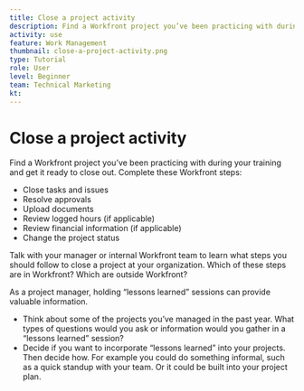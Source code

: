 ```yaml
---
title: Close a project activity
description: Find a Workfront project you’ve been practicing with during your training and get it ready to close out.
activity: use
feature: Work Management
thumbnail: close-a-project-activity.png
type: Tutorial
role: User
level: Beginner
team: Technical Marketing
kt: 
---
```

# Close a project activity

Find a Workfront project you’ve been practicing with during your training and get it ready to close out. Complete these Workfront steps:

* Close tasks and issues
* Resolve approvals
* Upload documents
* Review logged hours (if applicable)
* Review financial information (if applicable)
* Change the project status

Talk with your manager or internal Workfront team to learn what steps you should follow to close a project at your organization. Which of these steps are in Workfront? Which are outside Workfront?

As a project manager, holding “lessons learned” sessions can provide valuable information.

* Think about some of the projects you’ve managed in the past year. What types of questions would you ask or information would you gather in a “lessons learned” session?
* Decide if you want to incorporate “lessons learned” into your projects. Then decide how. For example you could do something informal, such as a quick standup with your team. Or it could be built into your project plan.


